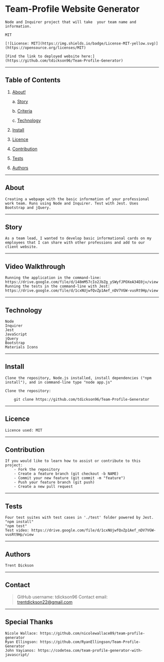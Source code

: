 

# Team-Profile Website Generator

    Node and Inquirer project that will take  your team name and information.

    MIT

    [![License: MIT](https://img.shields.io/badge/License-MIT-yellow.svg)](https://opensource.org/licenses/MIT)

    [Find the link to deployed website here:](https://github.com/tdickson96/Team-Profile-Generator)

---
## Table of Contents

1. [About!](#about)

    a. [Story](#story)

    b. [Criteria](#criteria)

    c. [Technology](#technology)
    
2. [Install](#install)
3. [Licence](#licence)
4. [Contribution](#contribution)
5. [Tests](#tests)
6. [Authors](#authors)

---
## About 

    Creating a webpage with the basic information of your professional work team. Runs using Node and Inquirer. Test with Jest. Uses Bootstrap and jQuery. 

---
## Story

    As a team lead, I wanted to develop basic informational cards on my employees that I can share with other professions and add to our client website.

---
## Video Walkthrough

    Running the application in the command-line: https://drive.google.com/file/d/148mM57cIo2JbZg_ySWyfJPOXeA34E0jv/view 
    Running the tests in the command-line with Jest: https://drive.google.com/file/d/1cxNUjwfQvZp1Aef_nDV7VGW-vusRt9Hp/view 

---
## Technology

    Node
    Inquirer
    Jest
    JavaScript
    jQuery
    Bootstrap
    Materials Icons

---
## Install

    Clone the repository, Node.js installed, install dependencies ("npm install"), and in command-line type "node app.js"

    Clone the repository:

        git clone https://github.com/tdickson96/Team-Profile-Generator

---
## Licence

    Licence used: MIT

---
## Contribution

    If you would like to learn how to assist or contribute to this project:
        - Fork the repository
        - Create a feature branch (git checkout -b NAME)
        - Commit your new feature (git commit -m "feature")
        - Push your feature branch (git push)
        - Create a new pull request

---
## Tests

    Four test suites with test cases in './test' folder powered by Jest.
    "npm install"
    "npm test"
    Test video: https://drive.google.com/file/d/1cxNUjwfQvZp1Aef_nDV7VGW-vusRt9Hp/view 

---
## Authors

    Trent Dickson

---
## Contact

> GitHub username: tdickson96
> Contact email: trentdickson22@gmail.com

---
## Special Thanks

    Nicole Wallace: https://github.com/nicolewallace09/team-profile-generator 
    Ryan Ellingson: https://github.com/RyanEllingson/Team-Profile-Generator 
    John Vayianos: https://codetea.com/team-profile-generator-with-javascript/ 


